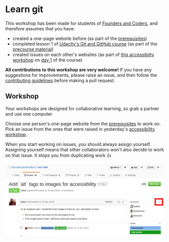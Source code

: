 # Learn git

This workshop has been made for students of [Founders and Coders](www.founderandcoders.com), and therefore assumes that you have:
 + created a one-page website before (as part of the [prerequisites](www.founderandcoders.com/apply))
 + completed lesson 1 of [Udacity's Git and GitHub course](https://www.udacity.com/course/how-to-use-git-and-github--ud775) (as part of the [precourse material](https://github.com/foundersandcoders/master-reference/tree/master/coursebook/precourse))
 + created issues on each other's websites (as part of [this accessibilty workshop](https://github.com/jsms90/web-accessibility/blob/master/putting-yourself-in-someone-elses-shoes.md#exercises) on [day 1](https://github.com/foundersandcoders/master-reference/tree/master/coursebook/week-1) of the course)

 **All contributions to this workshop are very welcome!** If you have any suggestions for improvements, please raise an issue, and then follow the [contributing guidelines](./CONTRIBUTING.md) before making a pull request.

## Workshop
Your workshops are designed for collaborative learning, so grab a partner and use one computer.

Choose one person's one-page website from the [prerequisites](www.foundersandcoders.com/apply) to work on. Pick an issue from the ones that were raised in yesterday's [accessibility workshop](https://github.com/jsms90/web-accessibility/blob/master/putting-yourself-in-someone-elses-shoes.md#exercises).

When you start working on issues, you should always assign yourself. Assigning yourself means that other collaborators won't also decide to work on that issue. It stops you from duplicating work :+1:

![Click on "assign" in GitHub](./images/assign.png)
